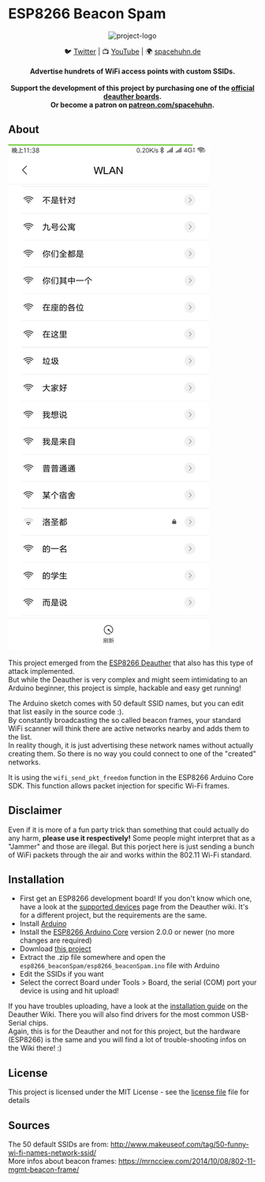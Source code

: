# ESP8266 Beacon Spam


<p align="center"><img alt="project-logo" width="200" src="https://raw.githubusercontent.com/spacehuhn/esp8266_beaconSpam/master/img/beacon_spam.png"></p>
 
<p align="center">
🐦 <a href="https://twitter.com/spacehuhn">Twitter</a>
| 📺 <a href="https://www.youtube.com/channel/UCFmjA6dnjv-phqrFACyI8tw">YouTube</a>
| 🌍 <a href="https://spacehuhn.de">spacehuhn.de</a><br/>
<br>
<b>Advertise hundrets of WiFi access points with custom SSIDs.<br>
<br>
Support the development of this project by purchasing one of the <a href="https://github.com/spacehuhn/deauther2.0/wiki/Supported-Devices">official deauther boards</a>.<br/>Or become a patron on <a href="https://patreon.com/spacehuhn" target="_blank">patreon.com/spacehuhn</a>.</b>
</p>

## About

![network scanner](https://raw.githubusercontent.com/spacehuhn/esp8266_beaconSpam/master/img/networkscanner.jpg)

This project emerged from the [ESP8266 Deauther](https://github.com/spacehuhn/esp8266_deauther) that also has this type of attack implemented.  
But while the Deauther is very complex and might seem intimidating to an Arduino beginner, this project is simple, hackable and easy get running!  

The Arduino sketch comes with 50 default SSID names, but you can edit that list easily in the source code :).  
By constantly broadcasting the so called beacon frames, your standard WiFi scanner will think there are active networks nearby and adds them to the list.  
In reality though, it is just advertising these network names without actually creating them. So there is no way you could connect to one of the "created" networks.  

It is using the `wifi_send_pkt_freedom` function in the ESP8266 Arduino Core SDK. This function allows packet injection for specific Wi-Fi frames.  

## Disclaimer

Even if it is more of a fun party trick than something that could actually do any harm, **please use it respectively!**
Some people might interpret that as a "Jammer" and those are illegal. But this porject here is just sending a bunch of WiFi packets through the air and works within the 802.11 Wi-Fi standard.

## Installation

- First get an ESP8266 development board! If you don't know which one, have a look at the [supported devices](https://github.com/spacehuhn/esp8266_deauther/wiki/Supported-Devices) page from the Deauther wiki. It's for a different project, but the requirements are the same.
- Install [Arduino](https://www.arduino.cc/en/Main/software)
- Install the [ESP8266 Arduino Core](https://github.com/esp8266/Arduino#installing-with-boards-manager) version 2.0.0 or newer (no more changes are required)
- Download [this project](https://github.com/spacehuhn/esp8266_beaconSpam/archive/master.zip)
- Extract the .zip file somewhere and open the `esp8266_beaconSpam/esp8266_beaconSpam.ino` file with Arduino
- Edit the SSIDs if you want
- Select the correct Board under Tools > Board, the serial (COM) port your device is using and hit upload!

If you have troubles uploading, have a look at the [installation guide](https://github.com/spacehuhn/esp8266_deauther/wiki/Installation#drivers-and-com-port) on the Deauther Wiki. There you will also find drivers for the most common USB-Serial chips.  
Again, this is for the Deauther and not for this project, but the hardware (ESP8266) is the same and you will find a lot of trouble-shooting infos on the Wiki there! :)  

## License

This project is licensed under the MIT License - see the [license file](LICENSE) file for details

## Sources
 
The 50 default SSIDs are from: http://www.makeuseof.com/tag/50-funny-wi-fi-names-network-ssid/  
More infos about beacon frames: https://mrncciew.com/2014/10/08/802-11-mgmt-beacon-frame/  
